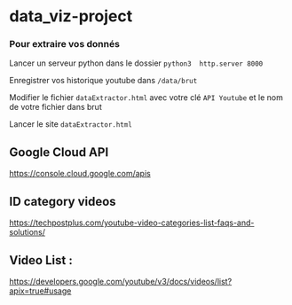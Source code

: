 # data_viz-project

### Pour extraire vos donnés 
Lancer un serveur python dans le dossier  `python3  http.server 8000`

Enregistrer vos historique youtube dans `/data/brut`

Modifier le fichier `dataExtractor.html` avec votre clé `API Youtube` et le nom de votre fichier dans brut 

Lancer le site `dataExtractor.html`


## Google Cloud API 
https://console.cloud.google.com/apis

## ID category videos
https://techpostplus.com/youtube-video-categories-list-faqs-and-solutions/



## Video List : 
https://developers.google.com/youtube/v3/docs/videos/list?apix=true#usage
